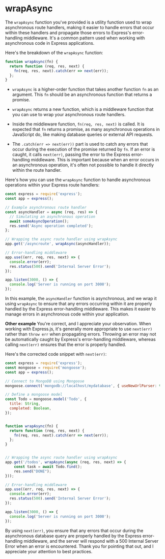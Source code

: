 









# wrapAsync

The `wrapAsync` function you've provided is a utility function used to wrap asynchronous route handlers, making it easier to handle errors that occur within these handlers and propagate those errors to Express's error-handling middleware. It's a common pattern used when working with asynchronous code in Express applications.

Here's the breakdown of the `wrapAsync` function:

```javascript
function wrapAsync(fn) {
  return function (req, res, next) {
    fn(req, res, next).catch(err => next(err));
  };
}
```

- `wrapAsync` is a higher-order function that takes another function `fn` as an argument. This `fn` should be an asynchronous function that returns a promise.

- `wrapAsync` returns a new function, which is a middleware function that you can use to wrap your asynchronous route handlers.

- Inside the middleware function, `fn(req, res, next)` is called. It is expected that `fn` returns a promise, as many asynchronous operations in JavaScript do, like making database queries or external API requests.

- The `.catch(err => next(err))` part is used to catch any errors that occur during the execution of the promise returned by `fn`. If an error is caught, it calls `next(err)`, passing the error to the Express error-handling middleware. This is important because when an error occurs in an asynchronous operation, it's often not possible to handle it directly within the route handler.

Here's how you can use the `wrapAsync` function to handle asynchronous operations within your Express route handlers:

```javascript
const express = require('express');
const app = express();

// Example asynchronous route handler
const asyncHandler = async (req, res) => {
  // Simulating an asynchronous operation
  await someAsyncOperation();
  res.send('Async operation completed');
};

// Wrapping the async route handler using wrapAsync
app.get('/asyncroute', wrapAsync(asyncHandler));

// Error-handling middleware
app.use((err, req, res, next) => {
  console.error(err);
  res.status(500).send('Internal Server Error');
});

app.listen(3000, () => {
  console.log('Server is running on port 3000');
});
```

In this example, the `asyncHandler` function is asynchronous, and we wrap it using `wrapAsync` to ensure that any errors occurring within it are properly handled by the Express error-handling middleware. This makes it easier to manage errors in asynchronous code within your application.


**Other example**
You're correct, and I appreciate your observation. When working with Express.js, it's generally more appropriate to use `next(err)` rather than `throw err` when propagating errors. Throwing an error may not be automatically caught by Express's error-handling middleware, whereas calling `next(err)` ensures that the error is properly handled.

Here's the corrected code snippet with `next(err)`:

```javascript
const express = require('express');
const mongoose = require('mongoose');
const app = express();

// Connect to MongoDB using Mongoose
mongoose.connect('mongodb://localhost/mydatabase', { useNewUrlParser: true, useUnifiedTopology: true });

// Define a mongoose model
const Todo = mongoose.model('Todo', {
  title: String,
  completed: Boolean,
});


function wrapAsync(fn) {
  return function (req, res, next) {
    fn(req, res, next).catch(err => next(err));
  };
}


// Wrapping the async route handler using wrapAsync
app.get('/todos', wrapAsync(async (req, res, next) => {
    const task = await Todo.find();
    res.send("DONE");
}));

// Error-handling middleware
app.use((err, req, res, next) => {
  console.error(err);
  res.status(500).send('Internal Server Error');
});

app.listen(3000, () => {
  console.log('Server is running on port 3000');
});
```

By using `next(err)`, you ensure that any errors that occur during the asynchronous database query are properly handled by the Express error-handling middleware, and the server will respond with a 500 Internal Server Error when an error is encountered. Thank you for pointing that out, and I appreciate your attention to best practices.